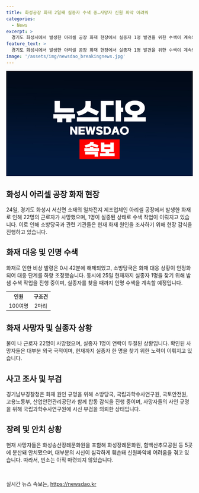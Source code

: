 ```yaml
---
title: 화성공장 화재 2일째 실종자 수색 중…사망자 신원 파악 어려워
categories:
  - News
excerpt: >
  경기도 화성시에서 발생한 아리셀 공장 화재 현장에서 실종자 1명 발견을 위한 수색이 계속되고 있습니다. 지난 24일에는 근로자 22명이 숨지고, 현재는 아직 실종자 1명이 확인되지 않았습니다. 소방당국은 인명 수색을 위해 100여명의 인원과 2마리의 구조견을 투입하고 있으며, 화재로 인해 건물이 붕괴되고 불길이 줄어들었기 때문에 대응 단계가 조정되었습니다. 이에 대해 사망자들의 신원 파악이 어려워 장례를 마련하지 못한 가운데, 경찰은 국립과학수사연구원에 시신 부검을 의뢰한 상황입니다.
feature_text: >
  경기도 화성시에서 발생한 아리셀 공장 화재 현장에서 실종자 1명 발견을 위한 수색이 계속되고 있습니다. 지난 24일에는 근로자 22명이 숨지고, 현재는 아직 실종자 1명이 확인되지 않았습니다. 소방당국은 인명 수색을 위해 100여명의 인원과 2마리의 구조견을 투입하고 있으며, 화재로 인해 건물이 붕괴되고 불길이 줄어들었기 때문에 대응 단계가 조정되었습니다. 이에 대해 사망자들의 신원 파악이 어려워 장례를 마련하지 못한 가운데, 경찰은 국립과학수사연구원에 시신 부검을 의뢰한 상황입니다.
image: '/assets/img/newsdao_breakingnews.jpg'
---
```


<p><img src="/assets/img/newsdao_breakingnews.jpg" alt="koreaapp 속보" /></p>

<h2 data-ke-size="size26">화성시 아리셀 공장 화재 현장</h2>

<p data-ke-size="size16">24일, 경기도 화성시 서신면 소재의 일차전지 제조업체인 아리셀 공장에서 발생한 화재로 인해 22명의 근로자가 사망했으며, 1명이 실종된 상태로 수색 작업이 이뤄지고 있습니다. 이로 인해 소방당국과 관련 기관들은 현재 화재 원인을 조사하기 위해 현장 감식을 진행하고 있습니다.</p>

<h2 data-ke-size="size26">화재 대응 및 인명 수색</h2>

<p data-ke-size="size16">화재로 인한 비상 발령은 0시 42분에 해제되었고, 소방당국은 화재 대응 상황이 안정화되어 대응 단계를 하향 조정했습니다. 동시에 25일 현재까지 실종자 1명을 찾기 위해 밤샘 수색 작업을 진행 중이며, 실종자를 찾을 때까지 인명 수색을 계속할 예정입니다.</p>

<table>
    <tr>
        <td style="text-align: center; height: 17px;"><b>인원</b></td>
        <td style="text-align: center; height: 17px;"><b>구조견</b></td>
    </tr>
    <tr>
        <td style="text-align: center; height: 17px;">100여명</td>
        <td style="text-align: center; height: 17px;">2마리</td>
    </tr>
</table>

<h2 data-ke-size="size26">화재 사망자 및 실종자 상황</h2>

<p data-ke-size="size16">불이 나 근로자 22명이 사망했으며, 실종자 1명이 연락이 두절된 상황입니다. 확인된 사망자들은 대부분 외국 국적이며, 현재까지 실종자 한 명을 찾기 위한 노력이 이뤄지고 있습니다.</p>

<h2 data-ke-size="size26">사고 조사 및 부검</h2>

<p data-ke-size="size16">경기남부경찰청은 화재 원인 규명을 위해 소방당국, 국립과학수사연구원, 국토안전원, 고용노동부, 산업안전관리공단과 함께 합동 감식을 진행 중이며, 사망자들의 사인 규명을 위해 국립과학수사연구원에 시신 부검을 의뢰한 상태입니다.</p>

<h2 data-ke-size="size26">장례 및 안치 상황</h2>

<p data-ke-size="size16">현재 사망자들은 화성송산장례문화원을 포함해 화성장례문화원, 함백산추모공원 등 5곳에 분산돼 안치됐으며, 대부분의 시신이 심각하게 훼손돼 신원파악에 어려움을 겪고 있습니다. 따라서, 빈소는 아직 마련되지 않았습니다.</p>

<p data-ke-size="size16">&nbsp;</p>
실시간 뉴스 속보는, <a href="https://newsdao.kr" rel="dofollow">https://newsdao.kr</a>


